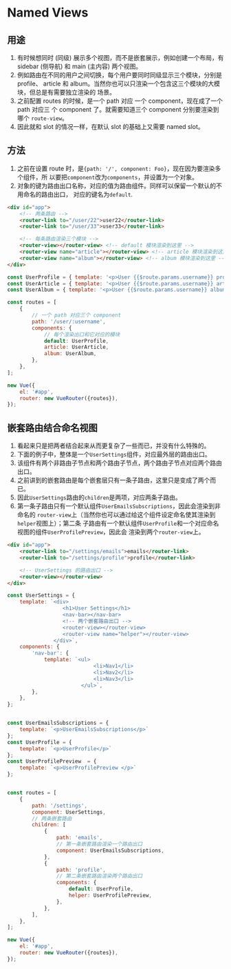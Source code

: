 # Named Views

## 用途
1. 有时候想同时 (同级) 展示多个视图，而不是嵌套展示，例如创建一个布局，有 sidebar
(侧导航) 和 main (主内容) 两个视图。
2. 例如路由在不同的用户之间切换，每个用户要同时同级显示三个模块，分别是 profile、
article 和 album。当然你也可以只渲染一个包含这三个模块的大模块，但总是有需要独立渲染的
场景。
3. 之前配置 routes 的时候，是一个 path 对应 一个 component，现在成了一个 path 对应三
个 component 了。就需要知道三个 component 分别要渲染到哪个 `route-view`。
4. 因此就和 slot 的情况一样，在默认 slot 的基础上又需要 named slot。


## 方法
1. 之前在设置 route 时，是`{path: '/', component: Foo}`，现在因为要渲染多个组件，所
以要把`component`改为`components`，并设置为一个对象。
2. 对象的键为路由出口名称，对应的值为路由组件。同样可以保留一个默认的不用命名的路由出口，
对应的键名为`default`.

```html
<div id="app">
    <!-- 两条路由 -->
    <router-link to="/user/22">user22</router-link>
    <router-link to="/user/33">user33</router-link>

    <!-- 每条路由渲染三个模块 -->
    <router-view></router-view> <!-- default 模块渲染到这里 -->
    <router-view name="article"></router-view> <!-- article 模块渲染到这里 -->
    <router-view name="album"></router-view> <!-- album 模块渲染到这里 -->
</div>
```
```js
const UserProfile = { template: '<p>User {{$route.params.username}} profile</p>' };
const UserArticle = { template: '<p>User {{$route.params.username}} article</p>' };
const UserAlbum = { template: '<p>User {{$route.params.username}} album</p>' };

const routes = [
    {
        // 一个 path 对应三个 component
        path: '/user/:username',
        components: {
            // 每个渲染出口和它对应的模块
            default: UserProfile,
            article: UserArticle,
            album: UserAlbum,
        },
    },
];

new Vue({
    el: '#app',
    router: new VueRouter({routes}),
});
```


## 嵌套路由结合命名视图
1. 看起来只是把两者结合起来从而更复杂了一些而已，并没有什么特殊的。
2. 下面的例子中，整体是一个`UserSettings`组件，对应最外层的路由出口。
3. 该组件有两个非路由子节点和两个路由子节点，两个路由子节点对应两个路由出口。
4. 之前讲到的嵌套路由是每个嵌套层只有一条子路由，这里只是变成了两个而已。
5. 因此`UserSettings`路由的`children`是两项，对应两条子路由。
6. 第一条子路由只有一个默认组件`UserEmailsSubscriptions`，因此会渲染到非命名的
`router-view`上（当然你也可以通过给这个组件设定命名使其渲染到`helper`视图上）；第二条
子路由有一个默认组件`UserProfile`和一个对应命名视图的组件`UserProfilePreview`，因此会
渲染到两个`router-view`上。

```html
<div id="app">
    <router-link to="/settings/emails">emails</router-link>
    <router-link to="/settings/profile">profile</router-link>

    <!-- UserSettings 的路由出口 -->
    <router-view></router-view>
</div>
```
```js
const UserSettings = {
    template: `<div>
                  <h1>User Settings</h1>
                  <nav-bar></nav-bar>
                  <!-- 两个嵌套路由出口 -->
                  <router-view></router-view>
                  <router-view name="helper"></router-view>
               </div>`,
    components: {
        'nav-bar': {
            template: `<ul>
                            <li>Nav1</li>
                            <li>Nav2</li>
                            <li>Nav3</li>
                        </ul>`,
        },
    },
};


const UserEmailsSubscriptions = {
    template: `<p>UserEmailsSubscriptions</p>`
};
const UserProfile = {
    template: `<p>UserProfile</p>`
};
const UserProfilePreview  = {
    template: `<p>UserProfilePreview </p>`
};


const routes = [
    {
        path: '/settings',
        component: UserSettings,
        // 两条嵌套路由
        children: [
            {
                path: 'emails',
                // 第一条嵌套路由渲染一个路由出口
                component: UserEmailsSubscriptions,
            },
            {
                path: 'profile',
                // 第二条嵌套路由渲染两个路由出口
                components: {
                    default: UserProfile,
                    helper: UserProfilePreview,
                },
            },
        ],
    },
];

new Vue({
    el: '#app',
    router: new VueRouter({routes}),
});
```
